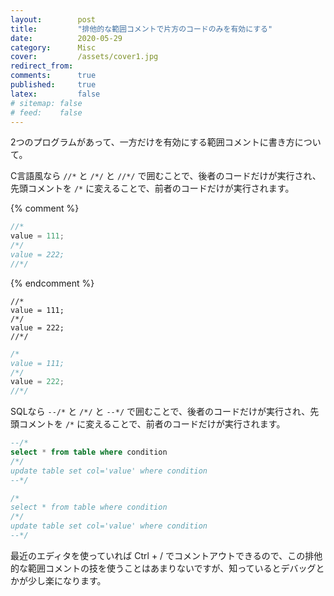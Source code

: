 ```yaml
---
layout:        post
title:         "排他的な範囲コメントで片方のコードのみを有効にする"
date:          2020-05-29
category:      Misc
cover:         /assets/cover1.jpg
redirect_from:
comments:      true
published:     true
latex:         false
# sitemap: false
# feed:    false
---
```


2つのプログラムがあって、一方だけを有効にする範囲コメントに書き方について。

C言語風なら `//*` と `/*/` と `//*/` で囲むことで、後者のコードだけが実行され、先頭コメントを `/*` に変えることで、前者のコードだけが実行されます。

{% comment %}
```c
//*
value = 111;
/*/
value = 222;
//*/
```
{% endcomment %}

<pre class="language-sql"><code class=""><span class="token comment">//*</span>
value <span class="token operator">=</span> <span class="token number">111</span><span class="token punctuation">;</span>
<span class="token comment">/*/
value = 222;
//*/</span>
</code></pre>

```c
/*
value = 111;
/*/
value = 222;
//*/
```

SQLなら `--/*` と `/*/` と `--*/` で囲むことで、後者のコードだけが実行され、先頭コメントを `/*` に変えることで、前者のコードだけが実行されます。

```sql
--/*
select * from table where condition
/*/
update table set col='value' where condition
--*/
```

```sql
/*
select * from table where condition
/*/
update table set col='value' where condition
--*/
```

最近のエディタを使っていれば Ctrl + / でコメントアウトできるので、この排他的な範囲コメントの技を使うことはあまりないですが、知っているとデバッグとかが少し楽になります。
